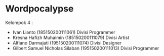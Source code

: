 # Wordpocalypse
 
Kelompok 4 :
- Ivan Lianto (185150200111061) Divisi Programmer
- Kresna Hafizh Muhaimin (185150200111079) Divisi Artist
- Alfiano Darmajati (195150200111074) Divisi Designer
- Gilbert Samuel Nicholas Silaban (195150200111013) Divisi Programmer

